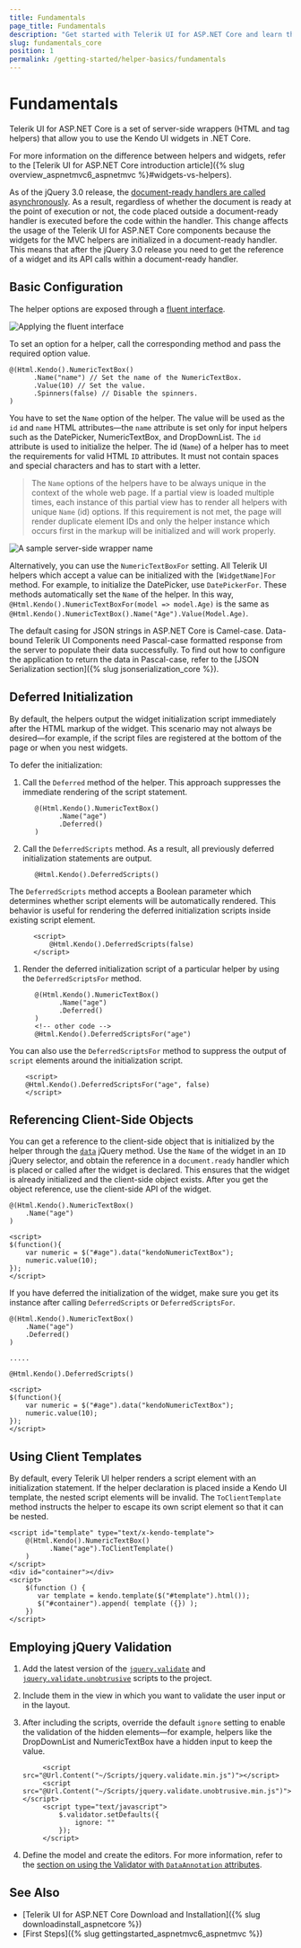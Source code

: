 ```yaml
---
title: Fundamentals
page_title: Fundamentals
description: "Get started with Telerik UI for ASP.NET Core and learn the basics about the helpers."
slug: fundamentals_core
position: 1
permalink: /getting-started/helper-basics/fundamentals
---
```


# Fundamentals

Telerik UI for ASP.NET Core is a set of server-side wrappers (HTML and tag helpers) that allow you to use the Kendo UI widgets in .NET Core.

For more information on the difference between helpers and widgets, refer to the [Telerik UI for ASP.NET Core introduction article]({% slug overview_aspnetmvc6_aspnetmvc %}#widgets-vs-helpers).

As of the jQuery 3.0 release, the [document-ready handlers are called asynchronously](https://api.jquery.com/ready/). As a result, regardless of whether the document is ready at the point of execution or not, the code placed outside a document-ready handler is executed before the code within the handler. This change affects the usage of the Telerik UI for ASP.NET Core components because the widgets for the MVC helpers are initialized in a document-ready handler. This means that after the jQuery 3.0 release you need to get the reference of a widget and its API calls within a document-ready handler.

## Basic Configuration

The helper options are exposed through a [fluent interface](https://en.wikipedia.org/wiki/Fluent_interface).

![Applying the fluent interface](../../images/fluent-interface.png)

To set an option for a helper, call the corresponding method and pass the required option value.

    @(Html.Kendo().NumericTextBox()
          .Name("name") // Set the name of the NumericTextBox.
          .Value(10) // Set the value.
          .Spinners(false) // Disable the spinners.
    )

You have to set the `Name` option of the helper. The value will be used as the `id` and `name` HTML attributes&mdash;the `name` attribute is set only for input helpers such as the DatePicker, NumericTextBox, and DropDownList. The `id` attribute is used to initialize the helper. The id (`Name`) of a helper has to meet the requirements for valid HTML `ID` attributes. It must not contain spaces and special characters and has to start with a letter.

> The `Name` options of the helpers have to be always unique in the context of the whole web page. If a partial view is loaded multiple times, each instance of this partial view has to render all helpers with unique `Name` (id) options. If this requirement is not met, the page will render duplicate element IDs and only the helper instance which occurs first in the markup will be initialized and will work properly.

![A sample server-side wrapper name](../../images/wrapper-name.png)

Alternatively, you can use the `NumericTextBoxFor` setting. All Telerik UI helpers which accept a value can be initialized with the `[WidgetName]For` method. For example, to initialize the DatePicker, use `DatePickerFor`. These methods automatically set the `Name` of the helper. In this way, `@Html.Kendo().NumericTextBoxFor(model => model.Age)` is the same as `@Html.Kendo().NumericTextBox().Name("Age").Value(Model.Age)`.

The default casing for JSON strings in ASP.NET Core is Camel-case. Data-bound Telerik UI Components need Pascal-case formatted response from the server to populate their data successfully.  To find out how to configure the application to return the data in Pascal-case, refer to the [JSON Serialization section]({% slug jsonserialization_core %}).

## Deferred Initialization

By default, the helpers output the widget initialization script immediately after the HTML markup of the widget. This scenario may not always be desired&mdash;for example, if the script files are registered at the bottom of the page or when you nest widgets.

To defer the initialization:

1. Call the `Deferred` method of the helper. This approach suppresses the immediate rendering of the script statement.

          @(Html.Kendo().NumericTextBox()
                .Name("age")
                .Deferred()
          )

1. Call the `DeferredScripts` method. As a result, all previously deferred initialization statements are output.

          @Html.Kendo().DeferredScripts()

  The `DeferredScripts` method accepts a Boolean parameter which determines whether script elements will be automatically rendered. This behavior is useful for rendering the deferred initialization scripts inside existing script element.

          <script>
              @Html.Kendo().DeferredScripts(false)
          </script>

1. Render the deferred initialization script of a particular helper by using the `DeferredScriptsFor` method.

          @(Html.Kendo().NumericTextBox()
                .Name("age")
                .Deferred()
          )
          <!-- other code -->
          @Html.Kendo().DeferredScriptsFor("age")

  You can also use the `DeferredScriptsFor` method to suppress the output of `script` elements around the initialization script.

        <script>
        @Html.Kendo().DeferredScriptsFor("age", false)
        </script>

## Referencing Client-Side Objects

You can get a reference to the client-side object that is initialized by the helper through the [`data`](http://api.jquery.com/data/) jQuery method. Use the `Name` of the widget in an `ID` jQuery selector, and obtain the reference in a `document.ready` handler which is placed or called after the widget is declared. This ensures that the widget is already initialized and the client-side object exists. After you get the object reference, use the client-side API of the widget.

    @(Html.Kendo().NumericTextBox()
        .Name("age")
    )

    <script>
    $(function(){
        var numeric = $("#age").data("kendoNumericTextBox");
        numeric.value(10);
    });
    </script>

If you have deferred the initialization of the widget, make sure you get its instance after calling `DeferredScripts` or `DeferredScriptsFor`.

    @(Html.Kendo().NumericTextBox()
        .Name("age")
        .Deferred()
    )

    .....

    @Html.Kendo().DeferredScripts()

    <script>
    $(function(){
        var numeric = $("#age").data("kendoNumericTextBox");
        numeric.value(10);
    });
    </script>

## Using Client Templates

By default, every Telerik UI helper renders a script element with an initialization statement. If the helper declaration is placed inside a Kendo UI template, the nested script elements will be invalid. The `ToClientTemplate` method instructs the helper to escape its own script element so that it can be nested.

    <script id="template" type="text/x-kendo-template">
        @(Html.Kendo().NumericTextBox()
              .Name("age").ToClientTemplate()
        )
    </script>
    <div id="container"></div>
    <script>
        $(function () {
           var template = kendo.template($("#template").html());
           $("#container").append( template ({}) );
        })
    </script>

## Employing jQuery Validation

1. Add the latest version of the [`jquery.validate`](http://www.nuget.org/packages/jQuery.Validation/) and [`jquery.validate.unobtrusive`](http://www.nuget.org/packages/Microsoft.jQuery.Unobtrusive.Validation/) scripts to the project.
1. Include them in the view in which you want to validate the user input or in the layout.
1. After including the scripts, override the default `ignore` setting to enable the validation of the hidden elements&mdash;for example, helpers like the DropDownList and NumericTextBox have a hidden input to keep the value.

            <script src="@Url.Content("~/Scripts/jquery.validate.min.js")"></script>
            <script src="@Url.Content("~/Scripts/jquery.validate.unobtrusive.min.js")"></script>
            <script type="text/javascript">
                $.validator.setDefaults({
                    ignore: ""
                });
            </script>

1. Define the model and create the editors. For more information, refer to the [section on using the Validator with `DataAnnotation` attributes](#using-the-dataAnnotation-attributes).

## See Also

* [Telerik UI for ASP.NET Core Download and Installation]({% slug downloadinstall_aspnetcore %})
* [First Steps]({% slug gettingstarted_aspnetmvc6_aspnetmvc %})
